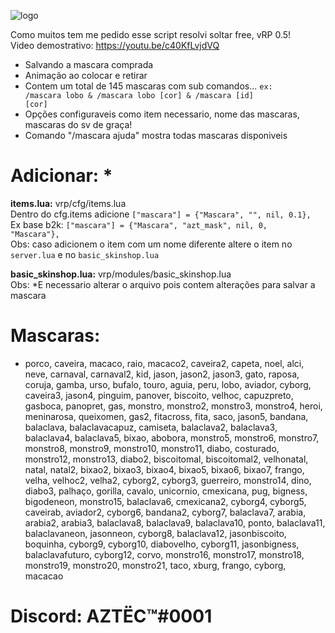 ![logo](https://i.imgur.com/Jn0SXMX.png)

Como muitos tem me pedido esse script resolvi soltar free, vRP 0.5!<br>
Video demostrativo: https://youtu.be/c40KfLvjdVQ

- Salvando a mascara comprada<br>
- Animação ao colocar e retirar<br>
- Contem um total de 145 mascaras com sub comandos...
<code>ex: /mascara lobo & /mascara lobo [cor] & /mascara [id] [cor]</code>
- Opções configuraveis como item necessario, nome das mascaras, mascaras do sv de graça!<br>
- Comando "/mascara ajuda" mostra todas mascaras disponiveis<br>

# Adicionar: *<br>
<b>items.lua:</b> vrp/cfg/items.lua<br>
Dentro do cfg.items adicione <code>["mascara"] = {"Mascara", "", nil, 0.1},</code><br>
Ex base b2k: <code>["mascara"] = {"Mascara", "azt_mask", nil, 0, "<span class='special-item'>Mascara</span>"},</code><br>
Obs: caso adicionem o item com um nome diferente altere o item no <code>server.lua</code> e no <code>basic_skinshop.lua</code>

<b>basic_skinshop.lua:</b> vrp/modules/basic_skinshop.lua<br>
Obs: *E necessario alterar o arquivo pois contem alterações para salvar a mascara<br>

# Mascaras:<br>
- porco, caveira, macaco, raio, macaco2, caveira2, capeta, noel, alci, neve, carnaval, carnaval2, kid, jason, jason2, jason3, gato, raposa, coruja, gamba, urso, bufalo, touro, aguia, peru, lobo, aviador, cyborg, caveira3, jason4, pinguim, panover, biscoito, velhoc, capuzpreto, gasboca, panopret, gas, monstro, monstro2, monstro3, monstro4, heroi, meninarosa, queixomen, gas2, fitacross, fita, saco, jason5, bandana, balaclava, balaclavacapuz, camiseta, balaclava2, balaclava3, balaclava4, balaclava5, bixao, abobora, monstro5, monstro6, monstro7, monstro8, monstro9, monstro10, monstro11, diabo, costurado, monstro12, monstro13, diabo2, biscoitomal, biscoitomal2, velhonatal, natal, natal2, bixao2, bixao3, bixao4, bixao5, bixao6, bixao7, frango, velha, velhoc2, velha2, cyborg2, cyborg3, guerreiro, monstro14, dino, diabo3, palhaço, gorilla, cavalo, unicornio, cmexicana, pug, bigness, bigodeneon, monstro15, balaclava6, cmexicana2, cyborg4, cyborg5, caveirab, aviador2, cyborg6, bandana2, cyborg7, balaclava7, arabia, arabia2, arabia3, balaclava8, balaclava9, balaclava10, ponto, balaclava11, balaclavaneon, jasonneon, cyborg8, balaclava12, jasonbiscoito, boquinha, cyborg9, cyborg10, diabovelho, cyborg11, jasonbigness, balaclavafuturo, cyborg12, corvo, monstro16, monstro17, monstro18, monstro19, monstro20, monstro21, taco, xburg, frango, cyborg, macacao

# Discord: AZTËC™#0001
